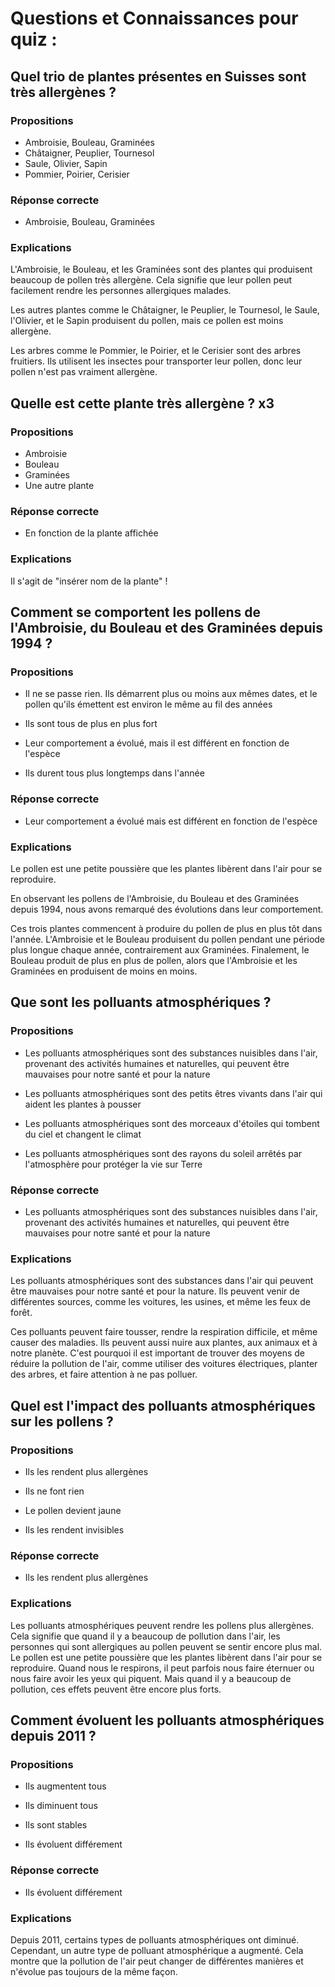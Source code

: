 [//]: <> (grip data_story_jeunes.md)

# Questions et Connaissances pour quiz : 

## Quel trio de plantes présentes en Suisses sont très allergènes ?

### Propositions

- Ambroisie, Bouleau, Graminées
- Châtaigner, Peuplier, Tournesol
- Saule, Olivier, Sapin
- Pommier, Poirier, Cerisier

### Réponse correcte

- Ambroisie, Bouleau, Graminées

### Explications

L'Ambroisie, le Bouleau, et les Graminées sont des plantes qui produisent beaucoup de pollen très allergène. Cela signifie que leur pollen peut facilement rendre les personnes allergiques malades.

Les autres plantes comme le Châtaigner, le Peuplier, le Tournesol, le Saule, l'Olivier, et le Sapin produisent du pollen, mais ce pollen est moins allergène.

Les arbres comme le Pommier, le Poirier, et le Cerisier sont des arbres fruitiers. Ils utilisent les insectes pour transporter leur pollen, donc leur pollen n'est pas vraiment allergène.

## Quelle est cette plante très allergène ? x3

### Propositions

- Ambroisie
- Bouleau
- Graminées
- Une autre plante

### Réponse correcte

- En fonction de la plante affichée

### Explications

Il s'agit de "insérer nom de la plante" !

## Comment se comportent les pollens de l'Ambroisie, du Bouleau et des Graminées depuis 1994 ?

### Propositions

- Il ne se passe rien. Ils démarrent plus ou moins aux mêmes dates, et le pollen qu'ils émettent est environ le même au fil des années

- Ils sont tous de plus en plus fort

- Leur comportement a évolué, mais il est différent en fonction de l'espèce

- Ils durent tous plus longtemps dans l'année

### Réponse correcte

- Leur comportement a évolué mais est différent en fonction de l'espèce

### Explications

Le pollen est une petite poussière que les plantes libèrent dans l'air pour se reproduire.

En observant les pollens de l'Ambroisie, du Bouleau et des Graminées depuis 1994, nous avons remarqué des évolutions dans leur comportement.

Ces trois plantes commencent à produire du pollen de plus en plus tôt dans l'année. L'Ambroisie et le Bouleau produisent du pollen pendant une période plus longue chaque année, contrairement aux Graminées. Finalement, le Bouleau produit de plus en plus de pollen, alors que l'Ambroisie et les Graminées en produisent de moins en moins.

## Que sont les polluants atmosphériques ?

### Propositions

- Les polluants atmosphériques sont des substances nuisibles dans l'air, provenant des activités humaines et naturelles, qui peuvent être mauvaises pour notre santé et pour la nature

- Les polluants atmosphériques sont des petits êtres vivants dans l'air qui aident les plantes à pousser

- Les polluants atmosphériques sont des morceaux d'étoiles qui tombent du ciel et changent le climat

- Les polluants atmosphériques sont des rayons du soleil arrêtés par l'atmosphère pour protéger la vie sur Terre

### Réponse correcte

- Les polluants atmosphériques sont des substances nuisibles dans l'air, provenant des activités humaines et naturelles, qui peuvent être mauvaises pour notre santé et pour la nature

### Explications

Les polluants atmosphériques sont des substances dans l'air qui peuvent être mauvaises pour notre santé et pour la nature. Ils peuvent venir de différentes sources, comme les voitures, les usines, et même les feux de forêt.

Ces polluants peuvent faire tousser, rendre la respiration difficile, et même causer des maladies. Ils peuvent aussi nuire aux plantes, aux animaux et à notre planète. C'est pourquoi il est important de trouver des moyens de réduire la pollution de l'air, comme utiliser des voitures électriques, planter des arbres, et faire attention à ne pas polluer.

## Quel est l'impact des polluants atmosphériques sur les pollens ?

### Propositions

- Ils les rendent plus allergènes

- Ils ne font rien

- Le pollen devient jaune

- Ils les rendent invisibles

### Réponse correcte

- Ils les rendent plus allergènes

### Explications

Les polluants atmosphériques peuvent rendre les pollens plus allergènes. Cela signifie que quand il y a beaucoup de pollution dans l'air, les personnes qui sont allergiques au pollen peuvent se sentir encore plus mal. Le pollen est une petite poussière que les plantes libèrent dans l'air pour se reproduire. Quand nous le respirons, il peut parfois nous faire éternuer ou nous faire avoir les yeux qui piquent. Mais quand il y a beaucoup de pollution, ces effets peuvent être encore plus forts.

## Comment évoluent les polluants atmosphériques depuis 2011 ?

### Propositions

- Ils augmentent tous

- Ils diminuent tous

- Ils sont stables

- Ils évoluent différement

### Réponse correcte

- Ils évoluent différement

### Explications

Depuis 2011, certains types de polluants atmosphériques ont diminué. Cependant, un autre type de polluant atmosphérique a augmenté. Cela montre que la pollution de l'air peut changer de différentes manières et n'évolue pas toujours de la même façon.